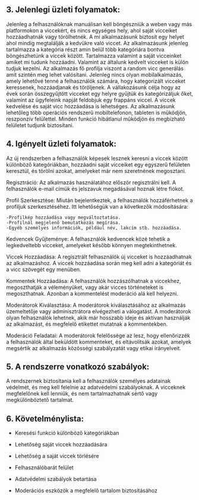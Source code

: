 
## 3. Jelenlegi üzleti folyamatok:

Jelenleg a felhasználóknak manuálisan kell böngészniük a weben vagy más platformokon a viccekért, és nincs egységes hely,
ahol saját vicceiket hozzáadhatnák vagy törölhetnék.
A mi alkalmazásunk biztosít egy helyet ahol mindig megtalálják a
kedvükre való viccet.
Az alkalmazásunk jelenleg tartalmazza a kategória részt amin belül több kategóriára bontva
böngészhetünk a viccek között.
Tartalmazza valamint a saját vicceinket amiket mi tudunk hozzáadni.
Valamint az általunk
kedvelt vicceket is külön tudjuk kezelni.
Az alkalmazás fő profilja viszont a random vicc generálás amit szintén
meg lehet valósítani.
Jelenleg nincs olyan mobilalkalmazás, amely lehetővé tenné a felhasználók számára, hogy kategorizált vicceket keressenek,
hozzáadjanak és töröljenek.
A vállakozásunk célja hogy az évek során összegyűjtött vicceket egy helyre gyűjtük és kategórizáljuk őket, valamint az
ügyfeleink napját feldobjuk egy frappáns viccel.
A viccek kedvelése és saját vicc hozzáadása is lehetséges.
Az alkalmazásunk lehetőleg több operációs rendszerű mobiltelefonon, tableten is  működjön, reszponzív felülettel.
Minden funkció hibátlanul működjön és megbízható felületet tudjunk biztosítani.

## 4. Igényelt üzleti folyamatok:

Az új rendszerben a felhasználók képesek lesznek keresni a viccek között különböző kategóriákban, hozzáadni saját
vicceiket egy egyszerű felületen keresztül, és törölni azokat, amelyeket már nem szeretnének megosztani.

Regisztráció: Az alkalmazás használatához először regisztrálni kell. A felhasználók e-mail címük és jelszavuk megadásával hoznak létre fiókot.

Profil Szerkesztése: Miután bejelentkeztek, a felhasználók hozzáférhetnek a profiljuk szerkesztéséhez. Itt lehetőségük van a következők módosítására:

    -Profilkép hozzáadása vagy megváltoztatása.
    -Profilnál megjelenő bemutatkozás megírása.
    -Egyéb személyes információk, például név, lakcím stb. hozzáadása.

Kedvencek Gyűjteménye: A felhasználók kedvencek közé tehetik a legkedveltebb vicceket, amelyeket később könnyen megtekinthetnek.

Viccek Hozzáadása: A regisztrált felhasználók új vicceket is hozzáadhatnak az alkalmazáshoz. A viccek hozzáadása során
meg kell adni a kategóriát és a vicc szövegét egy menüben.

Kommentek Hozzáadása: A felhasználók hozzászólhatnak a viccekhez, megoszthatják a véleményüket, vagy akár vicces történeteket
is megoszthatnak. Azonban a kommentelést moderáció alá kell helyezni.

Moderátorok Kiválasztása: A moderátorok kiválasztásához az alkalmazás üzemeltetője vagy adminisztrátora elvégezheti a válogatást.
A moderátorok olyan felhasználók lehetnek, akik már hosszabb ideje és aktívan használják az alkalmazást, és megfelelő etikettet
mutatnak a kommentekben.

Moderáció Feladatai: A moderátorok felelőssége az lesz, hogy ellenőrizzék a felhasználók által beküldött kommenteket,
és eltávolítsák azokat, amelyek megsértik az alkalmazás közösségi szabályzatát vagy etikai irányelveit.

## 5. A rendszerre vonatkozó szabályok:

A rendszernek biztosítania kell a felhasználók személyes adatainak védelmét, és meg kell felelnie az adatvédelmi
szabályoknak. A vicceknek megfelelőnek kell lenniük, és nem tartalmazhatnak sértő vagy megkülönböztető tartalmat.

## 6. Követelménylista:

- Keresési funkció különböző kategóriákban

- Lehetőség saját viccek hozzáadására

- Lehetőség a saját viccek törlésére

- Felhasználóbarát felület

- Adatvédelmi szabályok betartása

- Moderációs eszközök a megfelelő tartalom biztosításához


